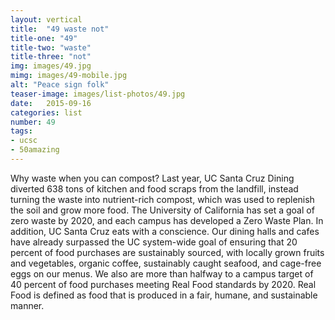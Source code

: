 ```yaml
---
layout: vertical
title:  "49 waste not"
title-one: "49"
title-two: "waste"
title-three: "not"
img: images/49.jpg
mimg: images/49-mobile.jpg
alt: "Peace sign folk"
teaser-image: images/list-photos/49.jpg
date:   2015-09-16
categories: list
number: 49
tags:
- ucsc
- 50amazing
---
```

Why waste when you can compost? Last year, UC Santa Cruz Dining diverted 638 tons of kitchen and food scraps from the landfill, instead turning the waste into nutrient-rich compost, which was used to replenish the soil and grow more food. The University of California has set a goal of zero waste by 2020, and each campus has developed a Zero Waste Plan. In addition, UC Santa Cruz eats with a conscience. Our dining halls and cafes have already surpassed the UC system-wide goal of ensuring that 20 percent of food purchases are sustainably sourced, with locally grown fruits and vegetables, organic coffee, sustainably caught seafood, and cage-free eggs on our menus. We also are more than halfway to a campus target of 40 percent of food purchases meeting Real Food standards by 2020. Real Food is defined as food that is produced in a fair, humane, and sustainable manner.
